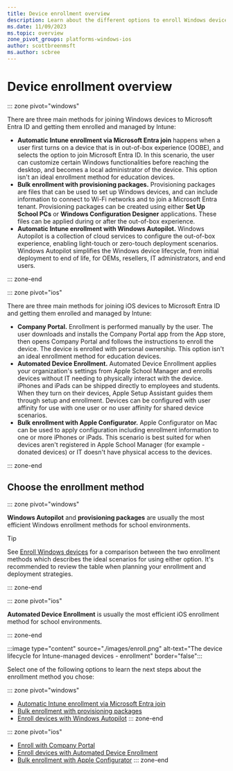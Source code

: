 ```yaml
---
title: Device enrollment overview
description: Learn about the different options to enroll Windows devices in Microsoft Intune.
ms.date: 11/09/2023
ms.topic: overview
zone_pivot_groups: platforms-windows-ios
author: scottbreenmsft
ms.author: scbree
---
```


# Device enrollment overview

::: zone pivot="windows"

There are three main methods for joining Windows devices to Microsoft Entra ID and getting them enrolled and managed by Intune:

- **Automatic Intune enrollment via Microsoft Entra join** happens when a user first turns on a device that is in out-of-box experience (OOBE), and selects the option to join Microsoft Entra ID. In this scenario, the user can customize certain Windows functionalities before reaching the desktop, and becomes a local administrator of the device. This option isn't an ideal enrollment method for education devices.
- **Bulk enrollment with provisioning packages.** Provisioning packages are files that can be used to set up Windows devices, and can include information to connect to Wi-Fi networks and to join a Microsoft Entra tenant. Provisioning packages can be created using either **Set Up School PCs** or **Windows Configuration Designer** applications. These files can be applied during or after the out-of-box experience.
- **Automatic Intune enrollment with Windows Autopilot.** Windows Autopilot is a collection of cloud services to configure the out-of-box experience, enabling light-touch or zero-touch deployment scenarios. Windows Autopilot simplifies the Windows device lifecycle, from initial deployment to end of life, for OEMs, resellers, IT administrators, and end users.

::: zone-end

::: zone pivot="ios"

There are three main methods for joining iOS devices to Microsoft Entra ID and getting them enrolled and managed by Intune:

- **Company Portal.** Enrollment is performed manually by the user. The user downloads and installs the Company Portal app from the App store, then opens Company Portal and follows the instructions to enroll the device. The device is enrolled with personal ownership. This option isn't an ideal enrollment method for education devices.
- **Automated Device Enrollment.** Automated Device Enrollment applies your organization's settings from Apple School Manager and enrolls devices without IT needing to physically interact with the device. iPhones and iPads can be shipped directly to employees and students. When they turn on their devices, Apple Setup Assistant guides them through setup and enrollment. Devices can be configured with user affinity for use with one user or no user affinity for shared device scenarios.
- **Bulk enrollment with Apple Configurator.** Apple Configurator on Mac can be used to apply configuration including enrollment information to one or more iPhones or iPads. This scenario is best suited for when devices aren't registered in Apple School Manager (for example - donated devices) or IT doesn't have physical access to the devices.

::: zone-end

## Choose the enrollment method

::: zone pivot="windows"

**Windows Autopilot** and **provisioning packages** are usually the most efficient Windows enrollment methods for school environments.

> [!TIP]
> See [Enroll Windows devices](/intune-education/add-devices-windows) for a comparison between the two enrollment methods which describes the ideal scenarios for using either option. It's recommended to review the table when planning your enrollment and deployment strategies.

::: zone-end

::: zone pivot="ios"

**Automated Device Enrollment** is usually the most efficient iOS enrollment method
for school environments.

::: zone-end

:::image type="content" source="./images/enroll.png" alt-text="The device lifecycle for Intune-managed devices - enrollment" border="false":::

Select one of the following options to learn the next steps about the enrollment method you chose:

::: zone pivot="windows"
- [Automatic Intune enrollment via Microsoft Entra join](enroll-entra-join.md)
- [Bulk enrollment with provisioning packages](enroll-package.md)
- [Enroll devices with Windows Autopilot](enroll-autopilot.md)
::: zone-end

::: zone pivot="ios"
- [Enroll with Company Portal](enroll-ios-company-portal.md)
- [Enroll devices with Automated Device Enrollment](enroll-ios-ade.md)
- [Bulk enrollment with Apple Configurator](enroll-ios-apple-configurator.md)
::: zone-end
